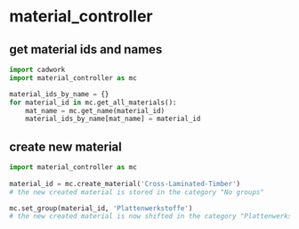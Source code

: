# material_controller
## get material ids and names 

```python 
import cadwork
import material_controller as mc

material_ids_by_name = {}
for material_id in mc.get_all_materials():
    mat_name = mc.get_name(material_id)
    material_ids_by_name[mat_name] = material_id

```

## create new material

```python 
import material_controller as mc
    
material_id = mc.create_material('Cross-Laminated-Timber')
# the new created material is stored in the category "No groups"

mc.set_group(material_id, 'Plattenwerkstoffe')
# the new created material is now shifted in the category "Plattenwerkstoffe"

```

